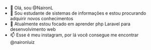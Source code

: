- 👋 Olá, sou @NaironL
- 👀 Sou estudante de sistemas de informações e estou procurando  adquirir novos conhecimentos
- 🌱 Atualmente estou focado em aprender php Laravel para desenvolvimento web
- 📫 Esse é meu instagram, por lá você consegue me encontrar @naironluiz

<!---
NaironL/NaironL is a ✨ special ✨ repository because its `README.md` (this file) appears on your GitHub profile.
You can click the Preview link to take a look at your changes.
--->
